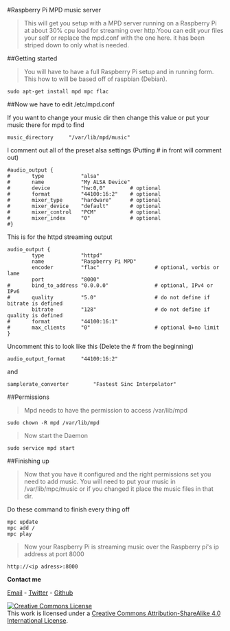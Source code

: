 #Raspberry Pi MPD music server
>This will get you setup with a MPD server running on a Raspberry Pi at about 30% cpu load for streaming over http.Yoou can edit your files your self or replace the mpd.conf with the one here. it has been striped down to only what is needed.

##Getting started
>You will have to have a full Raspberry Pi setup and in running form. This how to will be based off of raspbian (Debian).

        
    sudo apt-get install mpd mpc flac
        
##Now we have to edit /etc/mpd.conf

If you want to change your music dir then change this value or put your music there for mpd to find

    music_directory 	"/var/lib/mpd/music"


I comment out all of the preset alsa settings (Putting # in front will comment out)


    #audio_output {
    #       type            "alsa"
    #       name            "My ALSA Device"
    #       device          "hw:0,0"        # optional
    #       format          "44100:16:2"    # optional
    #       mixer_type      "hardware"      # optional
    #       mixer_device    "default"       # optional
    #       mixer_control   "PCM"           # optional
    #       mixer_index     "0"             # optional
    #}

This is for the httpd streaming output


    audio_output {
            type            "httpd"
            name            "Raspberry Pi MPD"
            encoder         "flac"                  # optional, vorbis or lame
            port            "8000"
    #       bind_to_address "0.0.0.0"               # optional, IPv4 or IPv6
    #       quality         "5.0"                   # do not define if bitrate is defined
            bitrate         "128"                   # do not define if quality is defined
    #       format          "44100:16:1"
    #       max_clients     "0"                     # optional 0=no limit
    }
    
Uncomment this to look like this (Delete the # from the beginning)
   

    audio_output_format		"44100:16:2"

and


    samplerate_converter		"Fastest Sinc Interpolator"

##Permissions

>Mpd needs to have the permission to access /var/lib/mpd


    sudo chown -R mpd /var/lib/mpd

>Now start the Daemon


    sudo service mpd start
    
##Finishing up

>Now that you have it configured and the right permissions set you need to add music. You will need to put your music in /var/lib/mpc/music or if you changed it place the music files in that dir.

Do these command to finish every thing off


    mpc update
    mpc add /
    mpc play
    
>Now your Raspberry Pi is streaming music over the Raspberry pi's ip address at port 8000
    

    http://<ip adress>:8000

**Contact me**

[Email](mailto:badtoyz@gmail.com) - [Twitter](https://twitter.com/badtoyz) - [Github](https://github.com/badtoyz)

<a rel="license" href="http://creativecommons.org/licenses/by-sa/4.0/"><img alt="Creative Commons License" style="border-width:0" src="http://i.creativecommons.org/l/by-sa/4.0/88x31.png" /></a><br />This work is licensed under a <a rel="license" href="http://creativecommons.org/licenses/by-sa/4.0/">Creative Commons Attribution-ShareAlike 4.0 International License</a>.